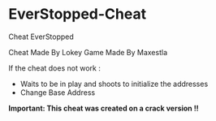 # EverStopped-Cheat
Cheat EverStopped

Cheat Made By Lokey
Game Made By Maxestla

If the cheat does not work :
  - Waits to be in play and shoots to initialize the addresses
  - Change Base Address
  
**Important: This cheat was created on a crack version !!**
